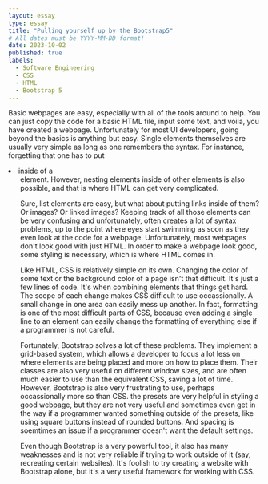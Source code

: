 ```yaml
---
layout: essay
type: essay
title: "Pulling yourself up by the Bootstrap5"
# All dates must be YYYY-MM-DD format!
date: 2023-10-02
published: true
labels:
  - Software Engineering
  - CSS
  - HTML
  - Bootstrap 5
---
```


Basic webpages are easy, especially with all of the tools around to help. You can just copy the code for a basic HTML file, input some text, and voila, you have created a webpage. Unfortunately for most UI developers, going beyond the basics is anything but easy. Single elements themselves are usually very simple as long as one remembers the syntax. For instance, forgetting that one has to put <li> inside of a <ul> element. However, nesting elements inside of other elements is also possible, and that is where HTML can get very complicated.

Sure, list elements are easy, but what about putting links inside of them? Or images? Or linked images? Keeping track of all those elements can be very confusing and unfortunately, often creates a lot of syntax problems, up to the point where eyes start swimming as soon as they even look at the code for a webpage. Unfortunately, most webpages don't look good with just HTML. In order to make a webpage look good, some styling is necessary, which is where HTML comes in. 

Like HTML, CSS is relatively simple on its own. Changing the color of some text or the background color of a page isn't that difficult. It's just a few lines of code. It's when combining elements that things get hard. The scope of each change makes CSS difficult to use occassionally. A small change in one area can easily mess up another. In fact, formatting is one of the most difficult parts of CSS, because even adding a single line to an element can easily change the formatting of everything else if a programmer is not careful.

Fortunately, Bootstrap solves a lot of these problems. They implement a grid-based system, which allows a developer to focus a lot less on where elements are being placed and more on how to place them. Their classes are also very useful on different window sizes, and are often much easier to use than the equivalent CSS, saving a lot of time. However, Bootstrap is also very frustrating to use, perhaps occassionally more so than CSS. the presets are very helpful in styling a good webpage, but they are not very useful and sometimes even get in the way if a programmer wanted something outside of the presets, like using square buttons instead of rounded buttons. And spacing is soemtimes an issue if a programmer doesn't want the default settings.

Even though Bootstrap is a very powerful tool, it also has many weaknesses and is not very reliable if trying to work outside of it (say, recreating certain websites). It's foolish to try creating a website with Bootstrap alone, but it's a very useful framework for working with CSS.
